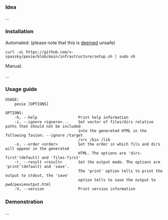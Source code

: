 ### Idea

...

### Installation

Automated: (please note that this is [deemed](https://security.stackexchange.com/questions/213401/is-curl-something-sudo-bash-a-reasonably-safe-installation-method) unsafe)

`curl -sL https://github.com/v-spassky/pexie/blob/main/infrastructure/setup.sh | sudo sh`

Manual:

...

### Usage guide

```
USAGE:
    pexie [OPTIONS]

OPTIONS:
    -h, --help                  Print help information
    -i, --ignore <ignore>...    Set vector of files/dirs relative paths that should not be included
                                into the generated HTML in the following fasion: --ignore /target  
                                /src /bin /lib
    -o, --order <order>         Set the order in which fils and dirs will appear in the generated  
                                HTML. The options are 'dirs-first'(default) and 'files-first'      
    -r, --result <result>       Set the output mode. The options are 'print'(default) and 'save'.  
                                The 'print' option tells to print the output to stdout, the 'save' 
                                option tells to save the output to pwd/pexieoutput.html
    -V, --version               Print version information
```

### Demonstration

...

